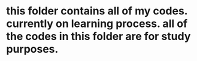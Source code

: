 # this folder contains all of my codes. currently on learning process. all of the codes in this folder are for study purposes.